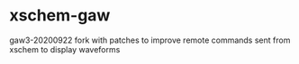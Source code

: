 # xschem-gaw
gaw3-20200922  fork with patches to improve remote commands sent from xschem to display waveforms
